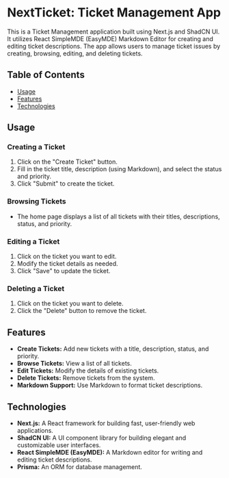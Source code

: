 # NextTicket: Ticket Management App

This is a Ticket Management application built using Next.js and ShadCN UI. It utilizes React SimpleMDE (EasyMDE) Markdown Editor for creating and editing ticket descriptions. The app allows users to manage ticket issues by creating, browsing, editing, and deleting tickets.

## Table of Contents

- [Usage](#usage)
- [Features](#features)
- [Technologies](#technologies)

## Usage

### Creating a Ticket

1. Click on the "Create Ticket" button.
2. Fill in the ticket title, description (using Markdown), and select the status and priority.
3. Click "Submit" to create the ticket.

### Browsing Tickets

- The home page displays a list of all tickets with their titles, descriptions, status, and priority.

### Editing a Ticket

1. Click on the ticket you want to edit.
2. Modify the ticket details as needed.
3. Click "Save" to update the ticket.

### Deleting a Ticket

1. Click on the ticket you want to delete.
2. Click the "Delete" button to remove the ticket.

## Features

- **Create Tickets:** Add new tickets with a title, description, status, and priority.
- **Browse Tickets:** View a list of all tickets.
- **Edit Tickets:** Modify the details of existing tickets.
- **Delete Tickets:** Remove tickets from the system.
- **Markdown Support:** Use Markdown to format ticket descriptions.

## Technologies

- **Next.js:** A React framework for building fast, user-friendly web applications.
- **ShadCN UI:** A UI component library for building elegant and customizable user interfaces.
- **React SimpleMDE (EasyMDE):** A Markdown editor for writing and editing ticket descriptions.
- **Prisma:** An ORM for database management.